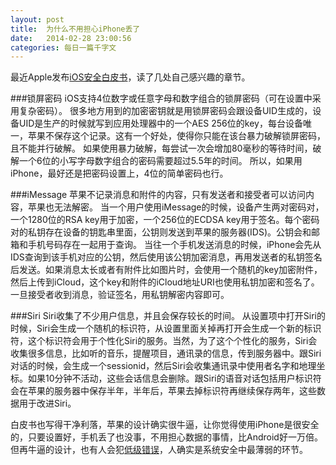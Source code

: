 ```yaml
---
layout: post
title:  为什么不用担心iPhone丢了
date:   2014-02-28 23:00:56
categories: 每日一篇千字文 
---
```


最近Apple发布[iOS安全白皮书](http://images.apple.com/iphone/business/docs/iOS_Security_Feb14.pdf)，读了几处自己感兴趣的章节。

###锁屏密码
iOS支持4位数字或任意字母和数字组合的锁屏密码（可在设置中采用复杂密码）。
很多地方用到的加密密钥就是用锁屏密码会跟设备UID生成的，设备UID是生产的时候就写到应用处理器中的一个AES 256位的key，每台设备唯一，苹果不保存这个记录。这有一个好处，使得你只能在该台暴力破解锁屏密码，且不能并行破解。
如果使用暴力破解，每尝试一次会增加80毫秒的等待时间，破解一个6位的小写字母数字组合的密码需要超过5.5年的时间。
所以，如果用iPhone，最好还是把密码设置上，4位的简单密码也行。

###iMessage
苹果不记录消息和附件的内容，只有发送者和接受者可以访问内容，苹果也无法解密。
当一个用户使用iMessage的时候，设备产生两对密码对，一个1280位的RSA key用于加密，一个256位的ECDSA key用于签名。每个密码对的私钥存在设备的钥匙串里面，公钥则发送到苹果的服务器(IDS)。公钥会和邮箱和手机号码存在一起用于查询。
当往一个手机发送消息的时候，iPhone会先从IDS查询到该手机对应的公钥，然后使用该公钥加密消息，再用发送者的私钥签名后发送。如果消息太长或者有附件比如图片时，会使用一个随机的key加密附件，然后上传到iCloud，这个key和附件的iCloud地址URI也使用私钥加密和签名了。
一旦接受者收到消息，验证签名，用私钥解密内容即可。

###Siri
Siri收集了不少用户信息，并且会保存较长的时间。
从设置项中打开Siri的时候，Siri会生成一个随机的标识符，从设置里面关掉再打开会生成一个新的标识符，这个标识符会用于个性化Siri的服务。当然，为了这个个性化的服务，Siri会收集很多信息，比如听的音乐，提醒项目，通讯录的信息，传到服务器中。跟Siri对话的时候，会生成一个sessionid，然后Siri会收集通讯录中使用者名字和地理坐标。如果10分钟不活动，这些会话信息会删除。跟Siri的语音对话包括用户标识符会在苹果的服务器中保存半年，半年后，苹果去掉标识符再继续保存两年，这些数据用于改进Siri。

白皮书也写得干净利落，苹果的设计确实很牛逼，让你觉得使用iPhone是很安全的，只要设置好，手机丢了也没事，不用担心数据的事情，比Android好一万倍。但再牛逼的设计，也有人会犯[低级错误](http://coolshell.cn/articles/11112.html)，人确实是系统安全中最薄弱的环节。